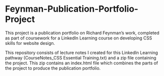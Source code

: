 # Feynman-Publication-Portfolio-Project

This project is a publication portfolio on Richard Feynman’s work, completed as part of coursework for a LinkedIn Learning course on developing CSS skills for website design. 
 
 
This repository consists of lecture notes I created for this LinkedIn Learning pathway (CourseNotes_CSS Essential Training.txt) and a zip file containing the project. This zip contains an index.html file which combines the parts of the project to produce the publication portfolio.
